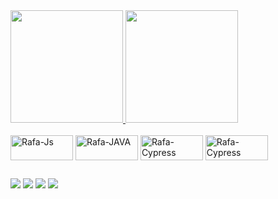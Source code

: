  <div>
  <a href="https://github.com/Rafael-Braz">
  <img height="180em" src="https://github-readme-stats.vercel.app/api?username=Rafael-Braz&show_icons=true&theme=radical&include_all_commits=true&count_private=true$border_radius=true"/>
  </a>
    <a href="https://github.com/Rafael-Braz">
  <img height="180em"  src="https://github-readme-stats.vercel.app/api/top-langs/?username=Rafael-Braz&layout=compact&langs_count=7&theme=radical"/>
    </a>
</div>
 
<div style="display: inline_block" ><br>
  <img align="center" alt="Rafa-Js" height="40" width="100" src="https://img.shields.io/badge/JavaScript-F7DF1E?style=for-the-badge&logo=javascript&logoColor=black">
   <img align="center" alt="Rafa-JAVA" height="40" width="100" src="https://img.shields.io/badge/Java-ED8B00?style=for-the-badge&logo=java&logoColor=white">
  <img align="center" alt="Rafa-Cypress" height="40" width="100" src="https://automationpanda.files.wordpress.com/2018/07/cypress-io-logo-social-share-e1532238308348.png?w=620">
  <img align="center" alt="Rafa-Cypress" height="40" width="100" src="https://automationpanda.files.wordpress.com/2017/10/cucumber.png?w=620">
</div>
  
  ##
 
<div> 
  <a href="https://www.linkedin.com/in/rafael-braz" target="_blank"><img src="https://img.shields.io/badge/-LinkedIn-%230077B5?style=for-the-badge&logo=linkedin&logoColor=white" target="_blank"></a> 
  <a href = "mailto:rafabraz13@gmail.com"><img src="https://img.shields.io/badge/-Gmail-%23333?style=for-the-badge&logo=gmail&logoColor=white" target="_blank"></a>
   <a href="https://www.instagram.com/rafa.braz" target="_blank"><img src="https://img.shields.io/badge/-Instagram-%23E4405F?style=for-the-badge&logo=instagram&logoColor=white" target="_blank"></a>
   <a href="https://steamcommunity.com/id/RafaelBraz/" target="_blank"><img src="https://img.shields.io/badge/Steam-000000?style=for-the-badge&logo=steam&logoColor=white" target="_blank"></a>
  
  </div>
   

</div>
